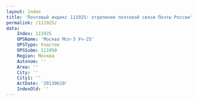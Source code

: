 ```yaml
---
layout: index
title: 'Почтовый индекс 111925: отделение почтовой связи Почты России'
permalink: /111925/
data:
    Index: 111925
    OPSName: 'Москва Мсп-3 Уч-25'
    OPSType: Участок
    OPSSubm: 111950
    Region: Москва
    Autonom: ''
    Area: ''
    City: ''
    City1: ''
    ActDate: '20130610'
    IndexOld: ''
---
```

